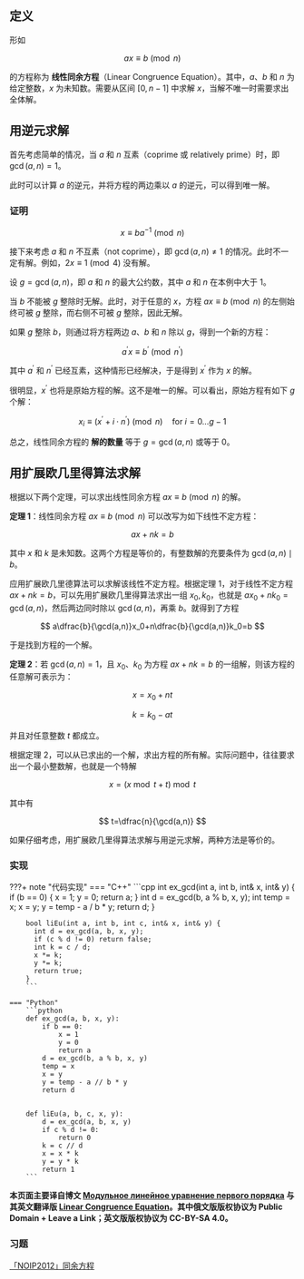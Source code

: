 ## 定义

形如

$$
ax\equiv b\pmod n
$$

的方程称为 **线性同余方程**（Linear Congruence Equation）。其中，$a$、$b$ 和 $n$ 为给定整数，$x$ 为未知数。需要从区间 $[0, n-1]$ 中求解 $x$，当解不唯一时需要求出全体解。

## 用逆元求解

首先考虑简单的情况，当 $a$ 和 $n$ 互素（coprime 或 relatively prime）时，即 $\gcd(a, n) = 1$。

此时可以计算 $a$ 的逆元，并将方程的两边乘以 $a$ 的逆元，可以得到唯一解。

### 证明

$$
x\equiv ba ^ {- 1} \pmod n
$$

接下来考虑 $a$ 和 $n$ 不互素（not coprime），即 $\gcd(a, n) \ne 1$ 的情况。此时不一定有解。例如，$2x\equiv 1\pmod 4$ 没有解。

设 $g = \gcd(a, n)$，即 $a$ 和 $n$ 的最大公约数，其中 $a$ 和 $n$ 在本例中大于 1。

当 $b$ 不能被 $g$ 整除时无解。此时，对于任意的 $x$，方程 $ax\equiv b\pmod n$ 的左侧始终可被 $g$ 整除，而右侧不可被 $g$ 整除，因此无解。

如果 $g$ 整除 $b$，则通过将方程两边 $a$、$b$ 和 $n$ 除以 $g$，得到一个新的方程：

$$
a^{'}x\equiv b^{'} \pmod{n^{'}}
$$

其中 $a^{'}$ 和 $n^{'}$ 已经互素，这种情形已经解决，于是得到 $x^{'}$ 作为 $x$ 的解。

很明显，$x^{'}$ 也将是原始方程的解。这不是唯一的解。可以看出，原始方程有如下 $g$ 个解：

$$
x_i\equiv (x^{'} + i\cdot n^{'}) \pmod n \quad \text{for } i = 0 \ldots g-1
$$

总之，线性同余方程的 **解的数量** 等于 $g = \gcd(a, n)$ 或等于 $0$。

## 用扩展欧几里得算法求解

根据以下两个定理，可以求出线性同余方程 $ax\equiv b \pmod n$ 的解。

**定理 1**：线性同余方程 $ax\equiv b \pmod n$ 可以改写为如下线性不定方程：

$$
ax + nk = b
$$

其中 $x$ 和 $k$ 是未知数。这两个方程是等价的，有整数解的充要条件为 $\gcd(a,n) \mid b$。

应用扩展欧几里德算法可以求解该线性不定方程。根据定理 1，对于线性不定方程 $ax+nk=b$，可以先用扩展欧几里得算法求出一组 $x_0,k_0$，也就是 $ax_0+nk_0=\gcd(a,n)$，然后两边同时除以 $\gcd(a,n)$，再乘 $b$。就得到了方程

$$
a\dfrac{b}{\gcd(a,n)}x_0+n\dfrac{b}{\gcd(a,n)}k_0=b
$$

于是找到方程的一个解。

**定理 2**：若 $\gcd(a,n)=1$，且 $x_0$、$k_0$ 为方程 $ax+nk=b$ 的一组解，则该方程的任意解可表示为：

$$
x=x_0+nt
$$

$$
k=k_0-at
$$

并且对任意整数 $t$ 都成立。

根据定理 2，可以从已求出的一个解，求出方程的所有解。实际问题中，往往要求出一个最小整数解，也就是一个特解

$$
x=(x \bmod t+t) \bmod t
$$

其中有

$$
t=\dfrac{n}{\gcd(a,n)}
$$

如果仔细考虑，用扩展欧几里得算法求解与用逆元求解，两种方法是等价的。

### 实现

???+ note "代码实现"
    === "C++"
        ```cpp
        int ex_gcd(int a, int b, int& x, int& y) {
          if (b == 0) {
            x = 1;
            y = 0;
            return a;
          }
          int d = ex_gcd(b, a % b, x, y);
          int temp = x;
          x = y;
          y = temp - a / b * y;
          return d;
        }
        
        bool liEu(int a, int b, int c, int& x, int& y) {
          int d = ex_gcd(a, b, x, y);
          if (c % d != 0) return false;
          int k = c / d;
          x *= k;
          y *= k;
          return true;
        }
        ```
    
    === "Python"
        ```python
        def ex_gcd(a, b, x, y):
            if b == 0:
                x = 1
                y = 0
                return a
            d = ex_gcd(b, a % b, x, y)
            temp = x
            x = y
            y = temp - a // b * y
            return d
        
        
        def liEu(a, b, c, x, y):
            d = ex_gcd(a, b, x, y)
            if c % d != 0:
                return 0
            k = c // d
            x = x * k
            y = y * k
            return 1
        ```

**本页面主要译自博文 [Модульное линейное уравнение первого порядка](http://e-maxx.ru/algo/diofant_1_equation) 与其英文翻译版 [Linear Congruence Equation](https://cp-algorithms.com/algebra/linear_congruence_equation.html)。其中俄文版版权协议为 Public Domain + Leave a Link；英文版版权协议为 CC-BY-SA 4.0。**

### 习题

[「NOIP2012」同余方程](https://loj.ac/problem/2605)
